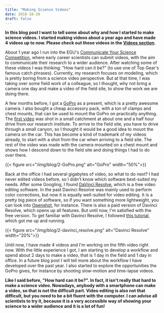 ```yaml
---
title: "Making Science Videos"
date: 2018-10-20
draft: false
---
```


**In this blog post I want to tell some about why and how I started to make science videos. I started making videos about a year ago and have made 4 videos up to now. Please check out these videos in the [Videos section](/videos/).**

About 1 year ago I run into the EGU's [Communicate Your Science Competition](https://www.egu.eu/ecs/at-the-assembly/competition/), where early career scientists can submit videos, with the aim to communicate their research to a wider audience. After watching some of these videos I was thinking: "How hard can it be?" (to use one of Top Gear's famous catch phrases). Currently, my research focuses on modeling, which is pretty boring from a science video perspective. But at that time, I was taking over some field work of a colleague, so I thought, why not bring a camera one day and make a video of the field site, to show the work we are doing there.

A few months before, I got a [GoPro](https://gopro.com/) as a present, which is a pretty awesome camera. I also bought a cheap accessory pack, with a ton of clamps and chest mounts, that can be used to mount the GoPro on practically anything. The [first video](/videos/2018-turrilla-catchment/) was shot in a small catchment at about one and a half hour drive from our research institute. To arrive to the field site, you have to drive through a small canyon, so I thought it would be a good idea to mount the camera on the car. This has become a kind of trademark of my videos already, to start with a shot from the car when arriving to a field site. The rest of the video was made with the camera mounted on a chest mount and shows how I descend down to the field site and doing things I had to do over there.

{{< figure src="/img/blog/2-GoPro.png" alt="GoPro" width="50%">}}

Back at the office I had several gigabytes of video, so what to do next? I had never edited videos before, so I didn't know which software best-suited my needs. After some Googling, I found [DaVinci Resolve](https://www.blackmagicdesign.com/products/davinciresolve/), which is a free video editing software. In the past Davinci Resolve was mainly used to perform color corrections, but now it is equally well-suited for video editing. It is a pretty big piece of software, so if you want something more lightweight, you can look into [Openshot](https://www.openshot.org/), for instance. There is also a paid version of Davinci Resolve, which opens up all features. But until now, I'm satisfied with the free version. To get familiar with Davinci Resolve, I followed [this tutorial](https://www.youtube.com/watch?v=h-WhyR-rfUk), which got me up and running.

{{< figure src="/img/blog/2-davinci_resolve.png" alt="Davinci Resolve" width="20%">}}

Until now, I have made 4 videos and I'm working on the fifth video right now. With the little experience I got, I am starting to develop a workflow and spend about 2 days to make a video, that is 1 day in the field and 1 day in office. In a future blog post I will tell more about the workflow I have developed over the past year. I also started to explore the opportunities the GoPro gives, for instance by shooting slow-motion and time-lapse videos. 

**Like I said before, "How hard can it be?". In fact, it isn't really that hard to make a science video. Nowadays, anybody with a smartphone can make a video, so that is not the difficult part. Video editing is also not that difficult, but you need to be a bit fluent with the computer. I can advise all scientists to try it, because it is a very accessible way of showing your science to a wider audience and it is a lot of fun!**